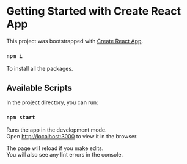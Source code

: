 # Getting Started with Create React App

This project was bootstrapped with [Create React App](https://github.com/facebook/create-react-app).

### `npm i`

To install all the packages.
## Available Scripts

In the project directory, you can run:

### `npm start`

Runs the app in the development mode.\
Open [http://localhost:3000](http://localhost:3000) to view it in the browser.

The page will reload if you make edits.\
You will also see any lint errors in the console.



